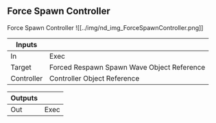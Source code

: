 ## Force Spawn Controller
Force Spawn Controller
![[../img/nd_img_ForceSpawnController.png]]

|Inputs||
|--|--|
| In | Exec |
| Target | Forced Respawn Spawn Wave Object Reference |
| Controller | Controller Object Reference |

|Outputs||
|--|--|
| Out | Exec |
